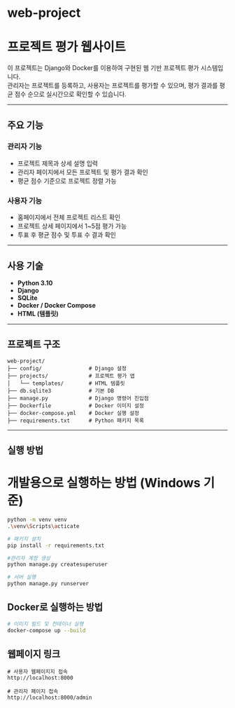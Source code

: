 # web-project
# 프로젝트 평가 웹사이트

이 프로젝트는 Django와 Docker를 이용하여 구현된 웹 기반 프로젝트 평가 시스템입니다.  
관리자는 프로젝트를 등록하고, 사용자는 프로젝트를 평가할 수 있으며, 평가 결과를 평균 점수 순으로 실시간으로 확인할 수 있습니다.

---

## 주요 기능

### 관리자 기능
- 프로젝트 제목과 상세 설명 입력
- 관리자 페이지에서 모든 프로젝트 및 평가 결과 확인
- 평균 점수 기준으로 프로젝트 정렬 가능

### 사용자 기능
- 홈페이지에서 전체 프로젝트 리스트 확인
- 프로젝트 상세 페이지에서 1~5점 평가 가능
- 투표 후 평균 점수 및 투표 수 결과 확인

---

##  사용 기술

- **Python 3.10**
- **Django**
- **SQLite**
- **Docker / Docker Compose**
- **HTML (템플릿)**

---

## 프로젝트 구조
```
web-project/
├── config/               # Django 설정
├── projects/             # 프로젝트 평가 앱
│   └── templates/        # HTML 템플릿
├── db.sqlite3            # 기본 DB
├── manage.py             # Django 명령어 진입점
├── Dockerfile            # Docker 이미지 설정
├── docker-compose.yml    # Docker 실행 설정
├── requirements.txt      # Python 패키지 목록
```
---

## 실행 방법

# 개발용으로 실행하는 방법 (Windows 기준)
```bash
python -m venv venv
.\venv\Scripts\acticate

# 패키지 설치
pip install -r requirements.txt

#관리자 계정 생성
python manage.py createsuperuser

# 서버 실행
python manage.py runserver
```

## Docker로 실행하는 방법
```bash
# 이미지 빌드 및 컨테이너 실행
docker-compose up --build
```


## 웹페이지 링크
```
# 사용자 웹페이지지 접속
http://localhost:8000

# 관리자 페이지 접속
http://localhost:8000/admin
```

